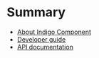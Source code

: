 # Summary

* [About Indigo Component](README.md)
* [Developer guide](doc/dev.md)
* [API documentation](doc/api.md)